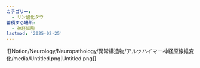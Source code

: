 ```yaml
---
カテゴリー:
  - リン酸化タウ
蓄積する場所:
  - 神経細胞
lastmod: '2025-02-25'
---
```

![[Notion/Neurology/Neuropathology/異常構造物/アルツハイマー神経原線維変化/media/Untitled.png|Untitled.png]]
